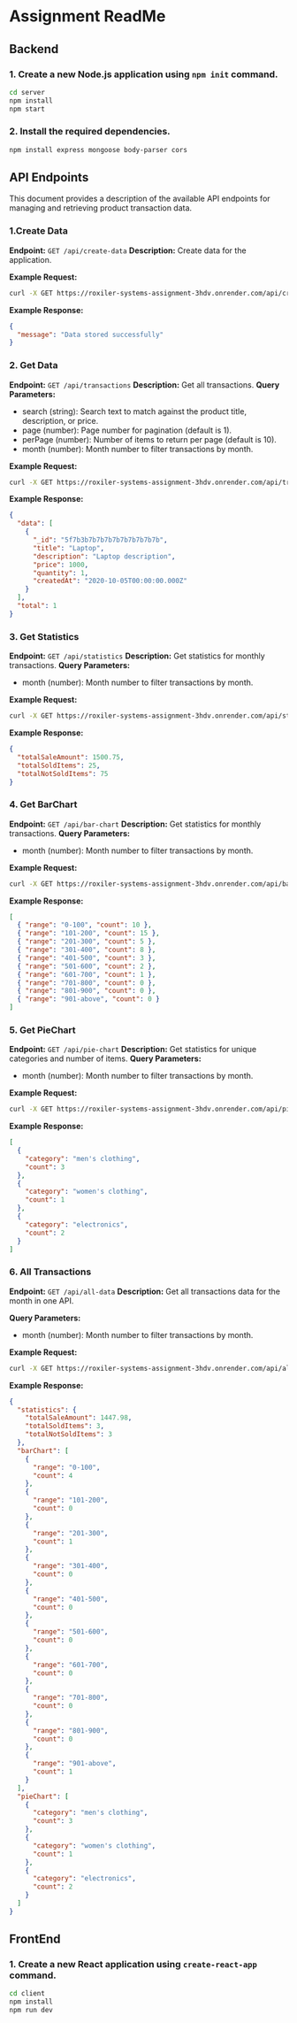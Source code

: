 # Assignment ReadMe


## Backend

### 1. Create a new Node.js application using `npm init` command.
```bash
cd server
npm install
npm start
```

### 2. Install the required dependencies.
```bash
npm install express mongoose body-parser cors
```
## API Endpoints
This document provides a description of the available API endpoints for managing and retrieving product transaction data.

### 1.Create Data
**Endpoint:** `GET /api/create-data`
**Description:** Create data for the application.

**Example Request:**
```bash
curl -X GET https://roxiler-systems-assignment-3hdv.onrender.com/api/create-data
```

**Example Response:**
```json
{
  "message": "Data stored successfully"
}
```
### 2. Get Data
**Endpoint:** `GET /api/transactions`
**Description:** Get all transactions.
**Query Parameters:**
- search (string): Search text to match against the product title, description, or price.
- page (number): Page number for pagination (default is 1).
- perPage (number): Number of items to return per page (default is 10).
- month (number): Month number to filter transactions by month.

**Example Request:**
```bash
curl -X GET https://roxiler-systems-assignment-3hdv.onrender.com/api/transactions?search=laptop&page=1&perPage=10
```

**Example Response:**
```json
{
  "data": [
    {
      "_id": "5f7b3b7b7b7b7b7b7b7b7b7b",
      "title": "Laptop",
      "description": "Laptop description",
      "price": 1000,
      "quantity": 1,
      "createdAt": "2020-10-05T00:00:00.000Z"
    }
  ],
  "total": 1
}
```

### 3. Get Statistics
**Endpoint:** `GET /api/statistics`
**Description:** Get statistics for monthly transactions.
**Query Parameters:**
- month (number): Month number to filter transactions by month.

**Example Request:**
```bash
curl -X GET https://roxiler-systems-assignment-3hdv.onrender.com/api/statistics?month=10
```

**Example Response:**
```json
{
  "totalSaleAmount": 1500.75,
  "totalSoldItems": 25,
  "totalNotSoldItems": 75
}
```

### 4. Get BarChart
**Endpoint:** `GET /api/bar-chart`
**Description:** Get statistics for monthly transactions.
**Query Parameters:**
- month (number): Month number to filter transactions by month.

**Example Request:**
```bash
curl -X GET https://roxiler-systems-assignment-3hdv.onrender.com/api/bar-chart?month=10
```

**Example Response:**
```json
[
  { "range": "0-100", "count": 10 },
  { "range": "101-200", "count": 15 },
  { "range": "201-300", "count": 5 },
  { "range": "301-400", "count": 8 },
  { "range": "401-500", "count": 3 },
  { "range": "501-600", "count": 2 },
  { "range": "601-700", "count": 1 },
  { "range": "701-800", "count": 0 },
  { "range": "801-900", "count": 0 },
  { "range": "901-above", "count": 0 }
]
```

### 5. Get PieChart
**Endpoint:** `GET /api/pie-chart`
**Description:** Get statistics for unique categories and number of items.
**Query Parameters:**
- month (number): Month number to filter transactions by month.

**Example Request:**
```bash
curl -X GET https://roxiler-systems-assignment-3hdv.onrender.com/api/pie-chart?month=10
```

**Example Response:**
```json
[
  {
    "category": "men's clothing",
    "count": 3
  },
  {
    "category": "women's clothing",
    "count": 1
  },
  {
    "category": "electronics",
    "count": 2
  }
]
```


### 6. All Transactions
**Endpoint:** `GET /api/all-data`
**Description:** Get all transactions data for the month in one API.

**Query Parameters:**
- month (number): Month number to filter transactions by month.

**Example Request:**
```bash
curl -X GET https://roxiler-systems-assignment-3hdv.onrender.com/api/all-data?month=10
```

**Example Response:**
```json
{
  "statistics": {
    "totalSaleAmount": 1447.98,
    "totalSoldItems": 3,
    "totalNotSoldItems": 3
  },
  "barChart": [
    {
      "range": "0-100",
      "count": 4
    },
    {
      "range": "101-200",
      "count": 0
    },
    {
      "range": "201-300",
      "count": 1
    },
    {
      "range": "301-400",
      "count": 0
    },
    {
      "range": "401-500",
      "count": 0
    },
    {
      "range": "501-600",
      "count": 0
    },
    {
      "range": "601-700",
      "count": 0
    },
    {
      "range": "701-800",
      "count": 0
    },
    {
      "range": "801-900",
      "count": 0
    },
    {
      "range": "901-above",
      "count": 1
    }
  ],
  "pieChart": [
    {
      "category": "men's clothing",
      "count": 3
    },
    {
      "category": "women's clothing",
      "count": 1
    },
    {
      "category": "electronics",
      "count": 2
    }
  ]
}
```

## FrontEnd

### 1. Create a new React application using `create-react-app` command.
```bash
cd client
npm install
npm run dev
```